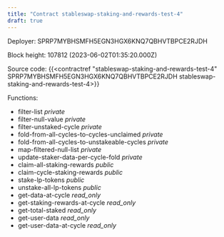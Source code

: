 ```yaml
---
title: "Contract stableswap-staking-and-rewards-test-4"
draft: true
---
```

Deployer: SPRP7MYBHSMFH5EGN3HGX6KNQ7QBHVTBPCE2RJDH


 



Block height: 107812 (2023-06-02T01:35:20.000Z)

Source code: {{<contractref "stableswap-staking-and-rewards-test-4" SPRP7MYBHSMFH5EGN3HGX6KNQ7QBHVTBPCE2RJDH stableswap-staking-and-rewards-test-4>}}

Functions:

* filter-list _private_
* filter-null-value _private_
* filter-unstaked-cycle _private_
* fold-from-all-cycles-to-cycles-unclaimed _private_
* fold-from-all-cycles-to-unstakeable-cycles _private_
* map-filtered-null-list _private_
* update-staker-data-per-cycle-fold _private_
* claim-all-staking-rewards _public_
* claim-cycle-staking-rewards _public_
* stake-lp-tokens _public_
* unstake-all-lp-tokens _public_
* get-data-at-cycle _read_only_
* get-staking-rewards-at-cycle _read_only_
* get-total-staked _read_only_
* get-user-data _read_only_
* get-user-data-at-cycle _read_only_
